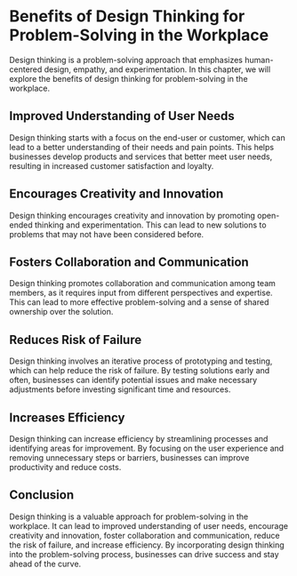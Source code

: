 Benefits of Design Thinking for Problem-Solving in the Workplace
==========================================================================================================

Design thinking is a problem-solving approach that emphasizes human-centered design, empathy, and experimentation. In this chapter, we will explore the benefits of design thinking for problem-solving in the workplace.

Improved Understanding of User Needs
------------------------------------

Design thinking starts with a focus on the end-user or customer, which can lead to a better understanding of their needs and pain points. This helps businesses develop products and services that better meet user needs, resulting in increased customer satisfaction and loyalty.

Encourages Creativity and Innovation
------------------------------------

Design thinking encourages creativity and innovation by promoting open-ended thinking and experimentation. This can lead to new solutions to problems that may not have been considered before.

Fosters Collaboration and Communication
---------------------------------------

Design thinking promotes collaboration and communication among team members, as it requires input from different perspectives and expertise. This can lead to more effective problem-solving and a sense of shared ownership over the solution.

Reduces Risk of Failure
-----------------------

Design thinking involves an iterative process of prototyping and testing, which can help reduce the risk of failure. By testing solutions early and often, businesses can identify potential issues and make necessary adjustments before investing significant time and resources.

Increases Efficiency
--------------------

Design thinking can increase efficiency by streamlining processes and identifying areas for improvement. By focusing on the user experience and removing unnecessary steps or barriers, businesses can improve productivity and reduce costs.

Conclusion
----------

Design thinking is a valuable approach for problem-solving in the workplace. It can lead to improved understanding of user needs, encourage creativity and innovation, foster collaboration and communication, reduce the risk of failure, and increase efficiency. By incorporating design thinking into the problem-solving process, businesses can drive success and stay ahead of the curve.

